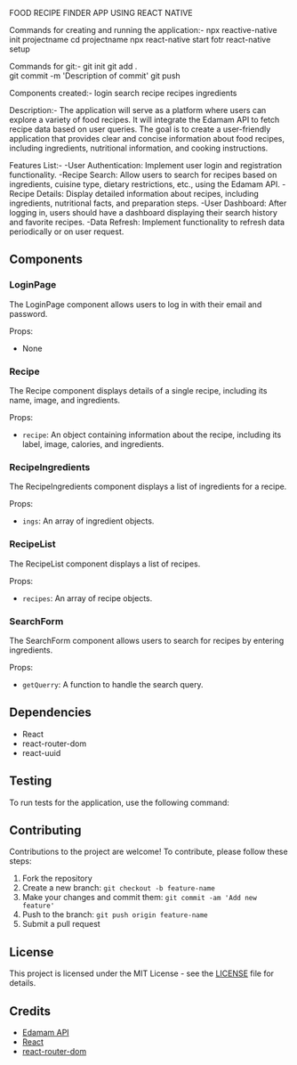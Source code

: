 FOOD RECIPE FINDER APP USING REACT NATIVE

Commands for creating and running the application:-
npx reactive-native init projectname
cd projectname
npx react-native start fotr react-native setup

Commands for git:-
git init
git add .  
git commit -m 'Description of commit'
git push

Components created:-
login
search
recipe
recipes
ingredients

Description:-
The application will serve as a platform where users can explore a variety of food recipes. It will integrate the Edamam API to fetch recipe data based on user queries. The goal is to create a user-friendly application that provides clear and concise information about food recipes, including ingredients, nutritional information, and cooking instructions.

Features List:-
-User Authentication: Implement user login and registration functionality.
-Recipe Search: Allow users to search for recipes based on ingredients, cuisine type, dietary restrictions, etc., using the Edamam API.
-Recipe Details: Display detailed information about recipes, including ingredients, nutritional facts, and preparation steps.
-User Dashboard: After logging in, users should have a dashboard displaying their search history and favorite recipes.
-Data Refresh: Implement functionality to refresh data periodically or on user request.


























## Components

### LoginPage

The LoginPage component allows users to log in with their email and password.

Props:
- None

### Recipe

The Recipe component displays details of a single recipe, including its name, image, and ingredients.

Props:
- `recipe`: An object containing information about the recipe, including its label, image, calories, and ingredients.

### RecipeIngredients

The RecipeIngredients component displays a list of ingredients for a recipe.

Props:
- `ings`: An array of ingredient objects.

### RecipeList

The RecipeList component displays a list of recipes.

Props:
- `recipes`: An array of recipe objects.

### SearchForm

The SearchForm component allows users to search for recipes by entering ingredients.

Props:
- `getQuerry`: A function to handle the search query.

## Dependencies

- React
- react-router-dom
- react-uuid

## Testing

To run tests for the application, use the following command:


## Contributing

Contributions to the project are welcome! To contribute, please follow these steps:
1. Fork the repository
2. Create a new branch: `git checkout -b feature-name`
3. Make your changes and commit them: `git commit -am 'Add new feature'`
4. Push to the branch: `git push origin feature-name`
5. Submit a pull request

## License

This project is licensed under the MIT License - see the [LICENSE](LICENSE) file for details.

## Credits

- [Edamam API](https://developer.edamam.com/)
- [React](https://reactjs.org/)
- [react-router-dom](https://reactrouter.com/)

